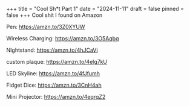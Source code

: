 +++
title = "Cool Sh*t Part 1"
date = "2024-11-11"
draft = false
pinned = false
+++
Cool shit I found on Amazon

Pen: <https://amzn.to/3Z0XYUW>

Wireless Charging: <https://amzn.to/3O5Aqbq>

NIghtstand: <https://amzn.to/4hJCaVi>

custom plaque: <https://amzn.to/4elg7kU>

LED Skyline: <https://amzn.to/4fJfumh>

Fidget Dice: <https://amzn.to/3CnH4ah>

Mini Projector: <https://amzn.to/4eqrqZ2>